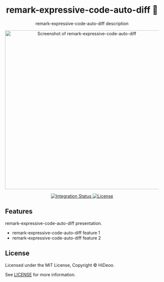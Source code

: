 <div align="center">
  <h1>remark-expressive-code-auto-diff 🚧</h1>
  <p>remark-expressive-code-auto-diff description</p>
  <p>
    <a href="https://dummyimage.com/520x350/121212/cdc8be.png&text=screenshot" title="Screenshot of remark-expressive-code-auto-diff">
      <img alt="Screenshot of remark-expressive-code-auto-diff" src="https://dummyimage.com/520x350/121212/cdc8be.png&text=screenshot" width="520" />
    </a>
  </p>
</div>

<div align="center">
  <a href="https://github.com/HiDeoo/remark-expressive-code-auto-diff/actions/workflows/integration.yml">
    <img alt="Integration Status" src="https://github.com/HiDeoo/remark-expressive-code-auto-diff/actions/workflows/integration.yml/badge.svg" />
  </a>
  <a href="https://github.com/HiDeoo/remark-expressive-code-auto-diff/blob/main/LICENSE">
    <img alt="License" src="https://badgen.net/github/license/HiDeoo/remark-expressive-code-auto-diff" />
  </a>
  <br />
</div>

## Features

remark-expressive-code-auto-diff presentation.

- remark-expressive-code-auto-diff feature 1
- remark-expressive-code-auto-diff feature 2

## License

Licensed under the MIT License, Copyright © HiDeoo.

See [LICENSE](https://github.com/HiDeoo/remark-expressive-code-auto-diff/blob/main/LICENSE) for more information.
